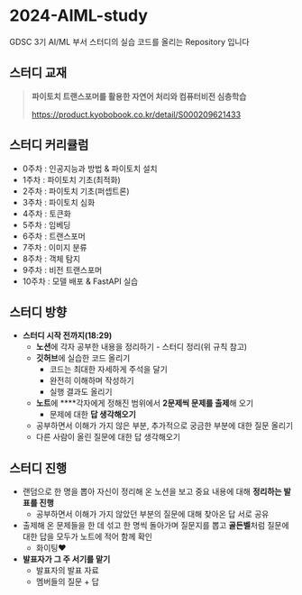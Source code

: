 # 2024-AIML-study

GDSC 3기 AI/ML 부서 스터디의 실습 코드를 올리는 Repository 입니다


## 스터디 교재
> **파이토치 트랜스포머를 활용한 자연어 처리와 컴퓨터비전 심층학습**
>
> 
> https://product.kyobobook.co.kr/detail/S000209621433
>

## 스터디 커리큘럼

- 0주차 : 인공지능과 방법 & 파이토치 설치
- 1주차 : 파이토치 기초(최적화)
- 2주차 : 파이토치 기초(퍼셉트론)
- 3주차 : 파이토치 심화
- 4주차 : 토큰화
- 5주차 : 임베딩
- 6주차 : 트랜스포머
- 7주차 : 이미지 분류
- 8주차 : 객체 탐지
- 9주차 : 비전 트랜스포머
- 10주차 : 모델 배포 & FastAPI 실습

## 스터디 방향

- **스터디 시작 전까지(18:29)**
    - **노션**에 각자 공부한 내용을 정리하기 - 스터디 정리(위 규칙 참고)
    - **깃허브**에 실습한 코드 올리기
        - 코드는 최대한 자세하게 주석을 달기
        - 완전히 이해하며 작성하기
        - 실행 결과도 올리기
    - **노트**에 ****각자에게 정해진 범위에서 **2문제씩 문제를 출제**해 오기
        - 문제에 대한 **답 생각해오기**
    - 공부하면서 이해가 가지 않은 부분, 추가적으로 궁금한 부분에 대한 질문 올리기
    - 다른 사람이 올린 질문에 대한 답 생각해오기

 ## 스터디 진행

- 랜덤으로 한 명을 뽑아 자신이 정리해 온 노션을 보고 중요 내용에 대해 **정리하는 발표를 진행**
    - 공부하면서 이해가 가지 않았던 부분의 질문에 대해 찾아온 답 서로 공유
- 출제해 온 문제들을 한 데 섞고 한 명씩 돌아가며 질문지를 뽑고 **골든벨**처럼 질문에 대한 답을 모두가 노트에 적어 함께 확인
    - 화이팅❤️
- **발표자가 그 주 서기를 맡기**
    - 발표자의 발표 자료
    - 멤버들의 질문 + 답
